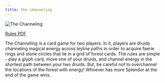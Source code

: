 ```yaml
---
title: the channeling
---
```


![The Channeling ](/images/the_channeling/full_game.jpg)

[Rules PDF](./the_channeling_rules_pdf)

The Channeling is a card game for two players. In it, players are druids channeling magical energy across leyline paths in order to acquire faerie rings and stone circles that lie in a grid of forest cards. The rules are simple - play a glyph card, move one of your druids, and channel energy in the shortest path between your two druids. But, be careful not to overchannel the locations of the forest with energy! Whoever has more Splendor at the end of the game wins.
